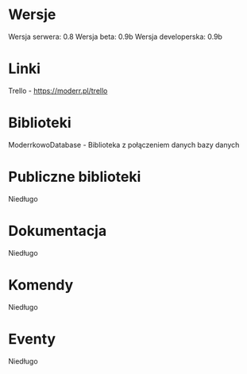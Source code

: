# Wersje
Wersja serwera: 0.8
Wersja beta: 0.9b
Wersja developerska: 0.9b
# Linki
Trello - https://moderr.pl/trello
# Biblioteki
ModerrkowoDatabase - Biblioteka z połączeniem danych bazy danych 
# Publiczne biblioteki
Niedługo
# Dokumentacja
Niedługo
# Komendy
Niedługo 
# Eventy
Niedługo
